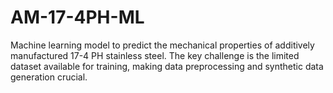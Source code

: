 # AM-17-4PH-ML
Machine learning model to predict the mechanical properties of additively manufactured 17-4 PH stainless steel. The key challenge is the limited dataset available for training, making data preprocessing and synthetic data generation crucial.
